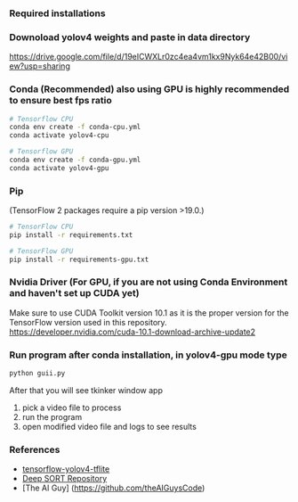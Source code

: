 
### Required installations

### Downoload yolov4 weights and paste in data directory
https://drive.google.com/file/d/19eICWXLr0zc4ea4vm1kx9Nyk64e42B00/view?usp=sharing

### Conda (Recommended) also using GPU is highly recommended to ensure best fps ratio

```bash
# Tensorflow CPU
conda env create -f conda-cpu.yml
conda activate yolov4-cpu

# Tensorflow GPU
conda env create -f conda-gpu.yml
conda activate yolov4-gpu
```

### Pip
(TensorFlow 2 packages require a pip version >19.0.)
```bash
# TensorFlow CPU
pip install -r requirements.txt

# TensorFlow GPU
pip install -r requirements-gpu.txt
```

### Nvidia Driver (For GPU, if you are not using Conda Environment and haven't set up CUDA yet)
Make sure to use CUDA Toolkit version 10.1 as it is the proper version for the TensorFlow version used in this repository.
https://developer.nvidia.com/cuda-10.1-download-archive-update2

### Run program after conda installation, in yolov4-gpu mode type
```bash
python guii.py
```
After that you will see tkinker window app
1. pick a video file to process
2. run the program 
3. open modified video file and logs to see results


### References  

  * [tensorflow-yolov4-tflite](https://github.com/hunglc007/tensorflow-yolov4-tflite)
  * [Deep SORT Repository](https://github.com/nwojke/deep_sort)
  * [The AI Guy] (https://github.com/theAIGuysCode)
